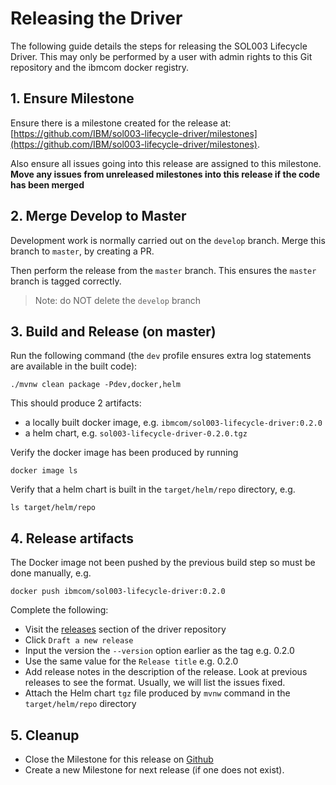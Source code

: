# Releasing the Driver

The following guide details the steps for releasing the SOL003 Lifecycle Driver. This may only be performed by a user with admin rights to this Git repository and the ibmcom docker registry.

## 1. Ensure Milestone

Ensure there is a milestone created for the release at: [https://github.com/IBM/sol003-lifecycle-driver/milestones](https://github.com/IBM/sol003-lifecycle-driver/milestones).

Also ensure all issues going into this release are assigned to this milestone. **Move any issues from unreleased milestones into this release if the code has been merged**

## 2. Merge Develop to Master

Development work is normally carried out on the `develop` branch. Merge this branch to `master`, by creating a PR.

Then perform the release from the `master` branch. This ensures the `master` branch is tagged correctly.

> Note: do NOT delete the `develop` branch

## 3. Build and Release (on master)

Run the following command (the `dev` profile ensures extra log statements are available in the built code):
```
./mvnw clean package -Pdev,docker,helm
```

This should produce 2 artifacts:
- a locally built docker image, e.g. `ibmcom/sol003-lifecycle-driver:0.2.0`
- a helm chart, e.g. `sol003-lifecycle-driver-0.2.0.tgz`

Verify the docker image has been produced by running
```
docker image ls
```

Verify that a helm chart is built in the `target/helm/repo` directory, e.g.
```
ls target/helm/repo
```

## 4. Release artifacts

The Docker image not been pushed by the previous build step so must be done manually, e.g.
```
docker push ibmcom/sol003-lifecycle-driver:0.2.0
```

Complete the following:

- Visit the [releases](https://github.com/IBM/sol003-lifecycle-driver/releases) section of the driver repository
- Click `Draft a new release`
- Input the version the `--version` option earlier as the tag e.g. 0.2.0
- Use the same value for the `Release title` e.g. 0.2.0
- Add release notes in the description of the release. Look at previous releases to see the format. Usually, we will list the issues fixed.
- Attach the Helm chart `tgz` file produced by `mvnw` command in the `target/helm/repo` directory

## 5. Cleanup

- Close the Milestone for this release on [Github](https://github.com/IBM/sol003-lifecycle-driver/milestones)
- Create a new Milestone for next release (if one does not exist).

